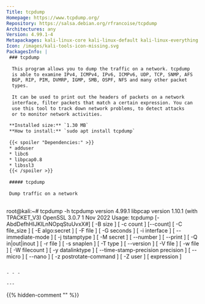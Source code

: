 ```yaml
---
Title: tcpdump
Homepage: https://www.tcpdump.org/
Repository: https://salsa.debian.org/rfrancoise/tcpdump
Architectures: any
Version: 4.99.1-4
Metapackages: kali-linux-core kali-linux-default kali-linux-everything kali-linux-headless kali-linux-large kali-linux-nethunter kali-tools-forensics kali-tools-information-gathering kali-tools-sniffing-spoofing 
Icon: /images/kali-tools-icon-missing.svg
PackagesInfo: |
 ### tcpdump
 
  This program allows you to dump the traffic on a network. tcpdump
  is able to examine IPv4, ICMPv4, IPv6, ICMPv6, UDP, TCP, SNMP, AFS
  BGP, RIP, PIM, DVMRP, IGMP, SMB, OSPF, NFS and many other packet
  types.
   
  It can be used to print out the headers of packets on a network
  interface, filter packets that match a certain expression. You can
  use this tool to track down network problems, to detect attacks
  or to monitor network activities.
 
 **Installed size:** `1.30 MB`  
 **How to install:** `sudo apt install tcpdump`  
 
 {{< spoiler "Dependencies:" >}}
 * adduser
 * libc6 
 * libpcap0.8 
 * libssl3 
 {{< /spoiler >}}
 
 ##### tcpdump
 
 Dump traffic on a network
 
 ```
 root@kali:~# tcpdump -h
 tcpdump version 4.99.1
 libpcap version 1.10.1 (with TPACKET_V3)
 OpenSSL 3.0.7 1 Nov 2022
 Usage: tcpdump [-AbdDefhHIJKlLnNOpqStuUvxX#] [ -B size ] [ -c count ] [--count]
 		[ -C file_size ] [ -E algo:secret ] [ -F file ] [ -G seconds ]
 		[ -i interface ] [ --immediate-mode ] [ -j tstamptype ]
 		[ -M secret ] [ --number ] [ --print ] [ -Q in|out|inout ]
 		[ -r file ] [ -s snaplen ] [ -T type ] [ --version ]
 		[ -V file ] [ -w file ] [ -W filecount ] [ -y datalinktype ]
 		[ --time-stamp-precision precision ] [ --micro ] [ --nano ]
 		[ -z postrotate-command ] [ -Z user ] [ expression ]
 ```
 
 - - -
 
---
```

{{% hidden-comment "<!--Do not edit anything above this line-->" %}}
